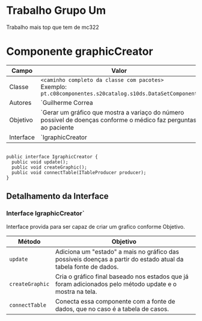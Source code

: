 # Trabalho Grupo Um
Trabalho mais top que tem de mc322

# Componente graphicCreator

Campo | Valor
----- | -----
Classe | `<caminho completo da classe com pacotes>` <br> Exemplo: `pt.c08componentes.s20catalog.s10ds.DataSetComponent`
Autores | `Guilherme Correa
Objetivo | `Gerar um gráfico que mostra a variaço do número possivel de doenças conforme o médico faz perguntas ao paciente
Interface | `IgraphicCreator
~~~

public interface IgraphicCreator {
  public void update();
  public void createGraphic();
  public void connectTable(ITableProducer producer);
}
~~~

## Detalhamento da Interface

### Interface IgraphicCreator`
Interface provida para ser capaz de criar um grafico conforme Objetivo.

Método | Objetivo
-------| --------
`update` | Adiciona um "estado" a mais no gráfico das possiveis doenças a partir do estado atual da tabela fonte de dados.
`createGraphic` | Cria o gráfico final baseado nos estados que já foram adicionados pelo método update e o mostra na tela.
`connectTable` | Conecta essa componente com a fonte de dados, que no caso é a tabela de casos. 

